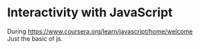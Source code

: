 # Interactivity with JavaScript
During https://www.coursera.org/learn/javascript/home/welcome  
Just the basic of js.
